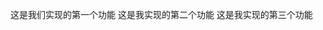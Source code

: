 这是我们实现的第一个功能
这是我实现的第二个功能                                                                                                        这是我实现的第三个功能                                                                                                                                                   